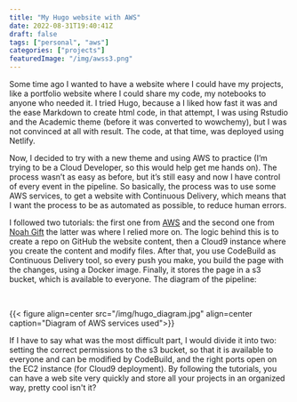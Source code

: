 ```yaml
---
title: "My Hugo website with AWS"
date: 2022-08-31T19:40:41Z
draft: false
tags: ["personal", "aws"]
categories: ["projects"]
featuredImage: "/img/awss3.png"
---
```


Some time ago I wanted to have a website where I could have my projects, like a portfolio website where I could share my code, my notebooks to anyone who needed it. 
I tried Hugo, because a I liked how fast it was and the ease Markdown to create html code, in that attempt, I was using Rstudio and the Academic theme (before it was converted to wowchemy),
but I was not convinced at all with result. The code, at that time, was deployed using Netlify.

Now, I decided to try with a new theme and using AWS to practice (I’m trying to be a Cloud Developer, so this would help get me hands on).
The process wasn’t as easy as before, but it’s still easy and now I have control of every event in the pipeline. So basically, the process was to use some AWS services, to get a website with Continuous Delivery, which means that I want the process to be as automated as possible,
to reduce human errors.

I followed two tutorials: the first one from [AWS](https://hosting-hugo-content.workshop.aws/05_what_is_built.html]) and the second one from
[Noah Gift](https://www.youtube.com/watch?v=i-kSm2ZqFcs) the latter was where I relied more on. The logic behind this is to create a repo on GitHub the website content, then a Cloud9 instance where you create the content and modify files.
After that, you use CodeBuild as Continuous Delivery tool, so every push you make, you build the page with the changes, using a Docker image. Finally, it stores the page in a s3 bucket, which is available to everyone. The diagram of the pipeline:

<br> 

{{< figure align=center src="/img/hugo_diagram.jpg" align=center caption="Diagram of AWS services used">}}

If I have to say what was the most difficult part, I would divide it into two: setting the correct permissions to the s3 bucket,
so that it is available to everyone and can be modified by CodeBuild, and the right ports open on the EC2 instance (for Cloud9 deployment).
By following the tutorials, you can have a web site very quickly and store all your projects in an organized way, pretty cool isn't it?
